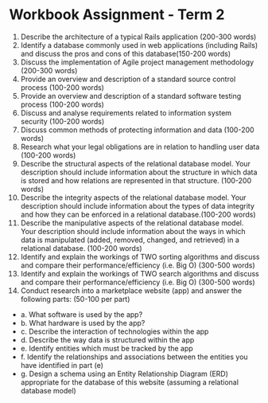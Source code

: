 # Workbook Assignment - Term 2

1. Describe the architecture of a typical Rails application (200-300 words)
2. Identify a database commonly used in web applications (including Rails) and discuss the pros and cons of this database(150-200 words)
3. 	Discuss the implementation of Agile project management methodology (200-300 words)
4. Provide an overview and description of a standard source control process (100-200 words)
5. Provide an overview and description of a standard software testing process (100-200 words)
6. Discuss and analyse requirements related to information system security (100-200 words)
7. Discuss common methods of protecting information and data (100-200 words)
8. Research what your legal obligations are in relation to handling user data (100-200 words)
9. 	Describe the structural aspects of the relational database model. Your description should include information about the structure in which data is stored and how relations are represented in that structure. (100-200 words)
10. Describe the integrity aspects of the relational database model. Your description should include information about the types of data integrity and how they can be enforced in a relational database.(100-200 words)
11. Describe the manipulative aspects of the relational database model. Your description should include information about the ways in which data is manipulated (added, removed, changed, and retrieved) in a relational database. (100-200 words)
12. Identify and explain the workings of TWO sorting algorithms and discuss and compare their performance/efficiency (i.e. Big O) (300-500 words)
13. Identify and explain the workings of TWO search algorithms and discuss and compare their performance/efficiency (i.e. Big O) (300-500 words)
14. Conduct research into a marketplace website (app) and answer the following parts: (50-100 per part)
  * a. What software is used by the app?
  * b. What hardware is used by the app?
  * c. Describe the interaction of technologies within the app
  * d. Describe the way data is structured within the app
  * e. Identify entities which must be tracked by the app
  * f. Identify the relationships and associations between the entities you have identified in part (e)
  * g. Design a schema using an Entity Relationship Diagram (ERD) appropriate for the database of this website (assuming a relational database model)




